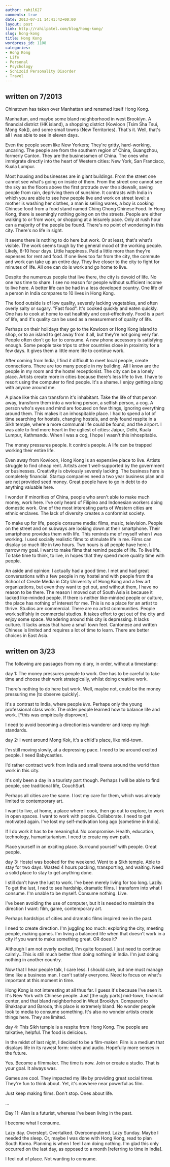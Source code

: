```yaml
---
author: rahil627
comments: true
date: 2013-07-31 14:41:42+00:00
layout: post
link: http://rahilpatel.com/blog/hong-kong/
slug: hong-kong
title: Hong Kong
wordpress_id: 1108
categories:
- Hong Kong
- Life
- Personal
- Psychology
- Schizoid Personality Disorder
- Travel
---
```


## written on 7/2013


Chinatown has taken over Manhattan and renamed itself Hong Kong.

Manhattan, and maybe some bland neighborhood in west Brooklyn. A financial district (HK island), a shopping district (Kowloon [Tsim Sha Tsui, Mong Kok]), and some small towns (New Territories). That's it. Well, that's all I was able to see in eleven days.

Even the people seem like New Yorkers; They're gritty, hard-working, uncaring. The people are from the southern region of China, Guangzhou, formerly Canton. They are the businessmen of China. The ones who immigrate directly into the heart of Western cities: New York, San Francisco, Kuala Lumpur.

Most housing and businesses are in giant buildings. From the street one cannot see what's going on inside of them. From the street one cannot see the sky as the floors above the first protrude over the sidewalk, saving people from rain, depriving them of sunshine. It contrasts with India in which you are able to see how people live and work on street level: a mother is washing her clothes, a man is selling wares, a boy is cooking Chinese food from a food stand named Ching Chong Chinese Food. In Hong Kong, there is seemingly nothing going on on the streets. People are either walking to or from work, or shopping at a leisurely pace. Only at rush hour can a majority of the people be found. There's no point of wondering in this city. There's no life in sight.

It seems there is nothing to do here but work. Or at least, that's what's visible. The work seems tough by the general mood of the working people. Likely, 8-10 hour days. Little happiness. Paid a little more than they're expenses for rent and food. If one lives too far from the city, the commute and work can take up an entire day. They live closer to the city to fight for minutes of life. All one can do is work and go home to live.

Despite the numerous people that live there, the city is devoid of life. No one has time to share. I see no reason for people without sufficient income to live here. A better life can be had in a less developed country. One life of a person in India compares to 10 lives in Hong Kong.

The food outside is of low quality, severely lacking vegetables, and often overly salty or sugary. "Fast food". It's cooked quickly and eaten quickly. One has to cook at home to eat healthily and cost-effectively. Food is a part of life, and it's quality can be used as a measurement of quality of life.

Perhaps on their holidays they go to the Kowloon or Hong Kong island to shop, or to an island to get away from it all, but they're not going very far. People often don't go far to consume. A new phone accessory is satisfying enough. Some people take trips to other countries close in proximity for a few days. It gives them a little more life to continue work.

After coming from India, I find it difficult to meet local people, create connections. There are too many people in my building. All I know are the people in my room and the hostel receptionist. The city can be a lonely place. Artists create more in cities because there's less life to live. I have to resort using the computer to find people. It's a shame. I enjoy getting along with anyone around me.

A place like this can transform it's inhabitant. Take the life of that person away, transform them into a working person, a selfish person, a cog. A person who's eyes and mind are focused on few things, ignoring everything around them. This makes it an inhospitable place. I had to spend a lot of time searching for hostels, changing hostels, and only found respite in a Sikh temple, where a more communal life could be found, and the airport. I was able to find more heart in the ugliest of cities: Jaipur, Delhi, Kuala Lumpur, Kathmandu. When I was a cog, I hope I wasn't this inhospitable.

The money pressures people. It controls people. A life can be trapped working their entire life.

Even away from Kowloon, Hong Kong is an expensive place to live. Artists struggle to find cheap rent. Artists aren't well-supported by the government or businesses. Creativity is obviously severely lacking. The business here is completely financial. Startup companies need a two year business plan and are not provided seed money. Great people have to go in debt to do anything valuable here.

I wonder if minorities of China, people who aren't able to make much money, work here. I've only heard of Filipino and Indonesian workers doing domestic work. One of the most interesting parts of Western cities are ethnic enclaves. The lack of diversity creates a conformist society.

To make up for life, people consume media: films, music, television. People on the street and on subways are looking down at their smartphone. Their smartphone provides them with life. This reminds me of myself when I was working. I used socially realistic films to stimulate life in me. Films can display so much life in two hours. Two hours is all people have here. I narrow my goal. I want to make films that remind people of life. To live life. To take time to think, to live, in hopes that they spend more quality time with people.

An aside and opinion:
I actually had a good time. I met and had great conversations with a few people in my hostel and with people from the School of Create Media in City University of Hong Kong and a few art organizations, but even they want to get out, and without them, I have no reason to be there. The reason I moved out of South Asia is because it lacked like-minded people. If there is neither like-minded people or culture, the place has nothing of interest for me. This is no a place for an artist to thrive. Studios are commercial. There are no artist communities. People work selfishly in commercial studios. It takes effort to get out of the city and enjoy some space. Wandering around this city is depressing. It lacks culture. It lacks areas that have a small town feel. Cantonese and written Chinese is limited and requires a lot of time to learn. There are better choices in East Asia.




## written on 3/23


The following are passages from my diary, in order, without a timestamp:

day 1:
The money pressures people to work. One has to be careful to take time and choose their work strategically, whilst doing creative work.

There's nothing to do here but work. Well, maybe not, could be the money pressuring me [to observe quickly].

It's a contrast to India, where people _live_. Perhaps only the young professional class work. The older people learned how to balance life and work. [*this was empirically disproven].

I need to avoid becoming a directionless wanderer and keep my high standards.

day 2:
I went around Mong Kok, it's a child's place, like mid-town.

I'm still moving slowly, at a depressing pace. I need to be around excited people. I need Babycastles.

I'd rather contract work from India and small towns around the world than work in this city.

It's only been a day in a touristy part though. Perhaps I will be able to find people, see traditional life, CouchSurf.

Perhaps all cities are the same. I lost my care for them, which was already limited to contemporary art.

I want to live, at home, a place where I cook, then go out to explore, to work in open spaces. I want to work with people. Collaborate. I need to get motivated again. I've lost my self-motivation long ago [sometime in India].

If I do work it has to be meaningful. No compromise. Health, education, technology, humanitarianism. I need to create my own path.

Place yourself in an exciting place. Surround yourself with people. Great people.

day 3:
Hostel was booked for the weekend. Went to a Sikh temple. Able to stay for two days. Wasted 4 hours packing, transporting, and waiting. Need a solid place to stay to get anything done.

I still don't have the lust to work. I've been merely living for too long. Lazily. To get the lust, I ned to see hardship, dramatic films. I transform into what I consume. I'm unable to be myself. Consume nothing. Live.

I've been avoiding the use of computer, but it is needed to maintain the direction I want: film, game, contemporary art.

Perhaps hardships of cities and dramatic films inspired me in the past.

I need to create direction. I'm juggling too much: exploring the city, meeting people, making games. I'm living a balanced life when that doesn't work in a city if you want to make something great. OR does it?

Although I am not overly excited, I'm quite focused. I just need to continue calmly...This is still much better than doing nothing in India. I'm just doing nothing in another country.

Now that I hear people talk, I care less. I should care, but one must manage time like a business man. I can't satisfy everyone. Need to focus on what's important at this moment in time.

Hong Kong is not interesting at all thus far. I guess it's because I've seen it. It's New York with Chinese people. Just [the ugly parts] mid-town, financial center, and that bland neighborhood in West Brooklyn. Compared to Bhaktapur and Baroda, this place is extremely bland. No wonder people look to media to consume something. It's also no wonder artists create things here. They are limited.

day 4:
This Sikh temple is a respite from Hong Kong. The people are talkative, helpful. The food is delicious.

In the midst of last night, I decided to be a film-maker:
Film is a medium that displays life in its rawest form: video and audio. Hopefully more senses in the future.

Yes. Become a filmmaker. The time is now. Join or create a studio. That is your goal. It always was.

Games are cool. They impacted my life by providing great social times. They're fun to think about. Yet, it's nowhere near powerful as film.

Just keep making films. Don't stop. Ones about life.

...

Day 11:
Alan is a futurist, whereas I've been living in the past.

I become what I consume.

Lazy day. Overslept. Overtalked. Overcomputered. Lazy Sunday. Maybe I needed the sleep. Or, maybe I was done with Hong Kong, read to plan South Korea. Planning is when I feel I am doing nothing. I'm glad this only occurred on the last day, as opposed to a month [referring to time in India].

I feel out of place. Not wanting to consume.
